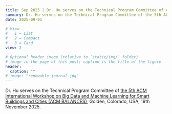 ```yaml
---
title: Sep 2025 | Dr. Hu serves on the Technical Program Committee of ACM BALANCES Workshop 2025.
summary: Dr. Hu serves on the Technical Program Committee of the 5th ACM International Workshop on Big Data and Machine Learning for Smart Buildings and Cities, Golden, Colorado, USA, 19th November 2025.
date: 2025-09-01

# View.
#   1 = List
#   2 = Compact
#   3 = Card
view: 2

# Optional header image (relative to `static/img/` folder).
# image in the page of this post; caption is the title of the figure.
header:
  caption: ""   
# image: "renewable_journal.jpg"   
---
```


Dr. Hu serves on the Technical Program Committee of [the 5th ACM International Workshop on
Big Data and Machine Learning for Smart Buildings and Cities (ACM BALANCES)](https://acmbalances.org/), Golden, Colorado, USA, 19th November 2025.
